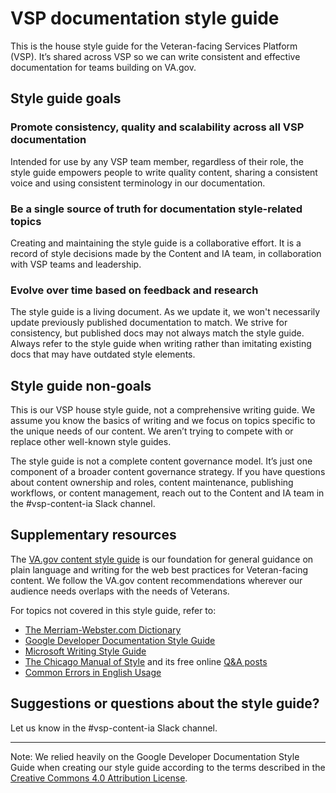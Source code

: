 
# VSP documentation style guide

This is the house style guide for the Veteran-facing Services Platform (VSP). It’s shared across VSP so we can write consistent and effective documentation for teams building on VA.gov.


## Style guide goals


### Promote consistency, quality and scalability across all VSP documentation

Intended for use by any VSP team member, regardless of their role, the style guide empowers people to write quality content, sharing a consistent voice and using consistent terminology in our documentation.


### Be a single source of truth for documentation style-related topics 

Creating and maintaining the style guide is a collaborative effort. It is a record of style decisions made by the Content and IA team, in collaboration with VSP teams and leadership. 


### Evolve over time based on feedback and research

The style guide is a living document. As we update it, we won't necessarily update previously published documentation to match. We strive for consistency, but published docs may not always match the style guide. Always refer to the style guide when writing rather than imitating existing docs that may have outdated style elements.


## Style guide non-goals

This is our VSP house style guide, not a comprehensive writing guide. We assume you know the basics of writing and we focus on topics specific to the unique needs of our content. We aren’t trying to compete with or replace other well-known style guides. 

The style guide is not a complete content governance model. It’s just one component of a broader content governance strategy. If you have questions about content ownership and roles, content maintenance, publishing workflows, or content management, reach out to the Content and IA team in the #vsp-content-ia Slack channel.


## Supplementary resources

The [VA.gov content style guide](https://design.va.gov/content-style-guide/) is our foundation for general guidance on plain language and writing for the web best practices for Veteran-facing content. We follow the VA.gov content recommendations wherever our audience needs overlaps with the needs of Veterans.

For topics not covered in this style guide, refer to:



*   [The Merriam-Webster.com Dictionary](https://www.merriam-webster.com/)
*   [Google Developer Documentation Style Guide](https://developers.google.com/style)
*   [Microsoft Writing Style Guide](https://docs.microsoft.com/en-us/style-guide/welcome/)
*   [The Chicago Manual of Style](https://www.chicagomanualofstyle.org/) and its free online [Q&A posts](https://www.chicagomanualofstyle.org/qanda/latest.html)
*   [Common Errors in English Usage](https://brians.wsu.edu/common-errors/)


## Suggestions or questions about the style guide?

Let us know in the #vsp-content-ia Slack channel.



---


Note: We relied heavily on the Google Developer Documentation Style Guide when creating our style guide according to the terms described in the [Creative Commons 4.0 Attribution License](https://creativecommons.org/licenses/by/4.0/).

